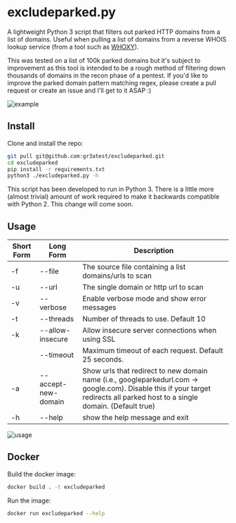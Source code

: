 # excludeparked.py

A lightweight Python 3 script that filters out parked HTTP domains from a list of domains. Useful when pulling a list of domains from a reverse WHOIS lookup service (from a tool such as [WHOXY](https://www.whoxy.com/reverse-whois/)).

This was tested on a list of 100k parked domains but it's subject to improvement as this tool is intended to be a rough method of filtering down thousands of domains in the recon phase of a pentest. If you'd like to improve the parked domain pattern matching regex, please create a pull request or create an issue and I'll get to it ASAP :)

![example](https://user-images.githubusercontent.com/5277742/136683862-973cdb0a-8481-4a78-a3d2-70a18023b314.png)

## Install

Clone and install the repo:

```bash
git pull git@github.com:gr3atest/excludeparked.git
cd excludeparked
pip install -r requirements.txt
python3 ./excludeparked.py -h
```

This script has been developed to run in Python 3. There is a little more (almost trivial) amount of work required to
make it backwards compatible with Python 2. This change will come soon.

## Usage

Short Form    | Long Form     | Description
------------- | ------------- |-------------
-f            | --file        | The source file containing a list domains/urls to scan
-u            | --url         | The single domain or http url to scan
-v            | --verbose     | Enable verbose mode and show error messages
-t            | --threads     | Number of threads to use. Default 10
-k            | --allow-insecure | Allow insecure server connections when using SSL
&nbsp;            | --timeout      | Maximum timeout of each request. Default 25 seconds.
-a            | --accept-new-domain | Show urls that redirect to new domain name (i.e., googleparkedurl.com -> google.com). Disable this if your target redirects all parked host to a single domain. (Default true)
-h            | --help        | show the help message and exit

![usage](https://user-images.githubusercontent.com/5277742/136683803-5d3944a0-4022-4d54-aaa3-40bc1bbaae4f.png)

## Docker

Build the docker image:

```bash
docker build . -t excludeparked
```

Run the image:

```bash
docker run excludeparked --help
```
